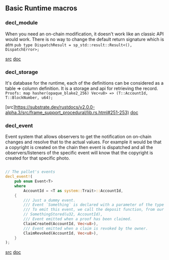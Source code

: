 ## Basic Runtime macros

### decl_module

When you need an on-chain modification, it doesn't work like an classic API would work. There is no way to change the default return signature which is atm `pub type DispatchResult = sp_std::result::Result<(), DispatchError>;`

[src](https://substrate.dev/rustdocs/v2.0.0-alpha.3/src/frame_support/dispatch.rs.html#207-1482)
[doc](https://substrate.dev/rustdocs/v2.0.0-alpha.3/frame_support/macro.decl_module.html)

### decl_storage

It's database for the runtime, each of the definitions can be considered as a table => column definition.
It is a storage and api for retrieving the record.
`Proofs: map hasher(opaque_blake2_256) Vec<u8> => (T::AccountId, T::BlockNumber, u64);`

[src]<https://substrate.dev/rustdocs/v2.0.0-alpha.3/src/frame_support_procedural/lib.rs.html#251-253)>
[doc](https://substrate.dev/rustdocs/v2.0.0-alpha.3/frame_support/macro.decl_storage.html)

### decl_event

Event system that allows observers to get the notification on on-chain changes and resolve that to the actual values. For example it would be that a copyright is created on the chain then event is dispatched and all the
observers/listeners of the specific event will know that the copyright is created for that specific photo.

```rust

// The pallet's events
decl_event!(
    pub enum Event<T>
    where
        AccountId = <T as system::Trait>::AccountId,
    {
        /// Just a dummy event.
        /// Event `Something` is declared with a parameter of the type `u32` and `AccountId`
        /// To emit this event, we call the deposit function, from our runtime functions
        // SomethingStored(u32, AccountId),
        /// Event emitted when a proof has been claimed.
        ClaimCreated(AccountId, Vec<u8>),
        /// Event emitted when a claim is revoked by the owner.
        ClaimRevoked(AccountId, Vec<u8>),
    }
);
```

[src](https://substrate.dev/rustdocs/v2.0.0-alpha.3/src/frame_support/event.rs.html#102-149)
[doc](https://substrate.dev/rustdocs/v2.0.0-alpha.3/frame_support/macro.decl_event.html)
